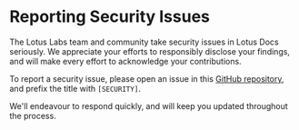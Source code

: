 # Reporting Security Issues

The Lotus Labs team and community take security issues in Lotus Docs seriously. We appreciate your efforts to responsibly disclose your findings, and will make every effort to acknowledge your contributions.

To report a security issue, please open an issue in this [GitHub repository](https://github.com/colllijo/lotusdocs/issues), and prefix the title with `[SECURITY]`. 

We'll endeavour to respond quickly, and will keep you updated throughout the process.
